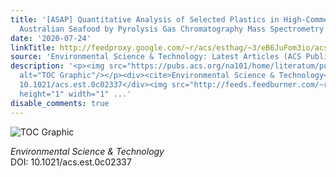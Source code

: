 ```yaml
---
title: '[ASAP] Quantitative Analysis of Selected Plastics in High-Commercial-Value
  Australian Seafood by Pyrolysis Gas Chromatography Mass Spectrometry'
date: '2020-07-24'
linkTitle: http://feedproxy.google.com/~r/acs/esthag/~3/eB6JuFom3io/acs.est.0c02337
source: 'Environmental Science & Technology: Latest Articles (ACS Publications)'
description: '<p><img src="https://pubs.acs.org/na101/home/literatum/publisher/achs/journals/content/esthag/0/esthag.ahead-of-print/acs.est.0c02337/20200724/images/medium/es0c02337_0002.gif"
  alt="TOC Graphic"/></p><div><cite>Environmental Science & Technology</cite></div><div>DOI:
  10.1021/acs.est.0c02337</div><img src="http://feeds.feedburner.com/~r/acs/esthag/~4/eB6JuFom3io"
  height="1" width="1" ...'
disable_comments: true
---
```

<p><img src="https://pubs.acs.org/na101/home/literatum/publisher/achs/journals/content/esthag/0/esthag.ahead-of-print/acs.est.0c02337/20200724/images/medium/es0c02337_0002.gif" alt="TOC Graphic"/></p><div><cite>Environmental Science & Technology</cite></div><div>DOI: 10.1021/acs.est.0c02337</div><img src="http://feeds.feedburner.com/~r/acs/esthag/~4/eB6JuFom3io" height="1" width="1" ...